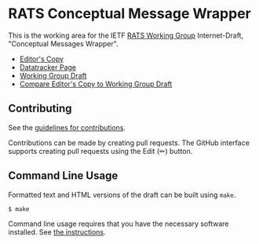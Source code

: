 # RATS Conceptual Message Wrapper

This is the working area for the IETF [RATS Working Group](https://datatracker.ietf.org/wg/rats/documents/) Internet-Draft, "Conceptual Messages Wrapper".

* [Editor's Copy](https://ietf-rats-wg.github.io/draft-ietf-rats-msg-wrap/#go.draft-ietf-rats-msg-wrap.html)
* [Datatracker Page](https://datatracker.ietf.org/doc/draft-ietf-rats-msg-wrap)
* [Working Group Draft](https://datatracker.ietf.org/doc/html/draft-ietf-rats-msg-wrap)
* [Compare Editor's Copy to Working Group Draft](https://ietf-rats-wg.github.io/draft-ietf-rats-msg-wrap/#go.draft-ietf-rats-msg-wrap.diff)


## Contributing

See the
[guidelines for contributions](https://github.com/ietf-rats-wg/draft-ietf-rats-msg-wrap/blob/main/CONTRIBUTING.md).

Contributions can be made by creating pull requests.
The GitHub interface supports creating pull requests using the Edit (✏) button.


## Command Line Usage

Formatted text and HTML versions of the draft can be built using `make`.

```sh
$ make
```

Command line usage requires that you have the necessary software installed.  See
[the instructions](https://github.com/martinthomson/i-d-template/blob/main/doc/SETUP.md).

